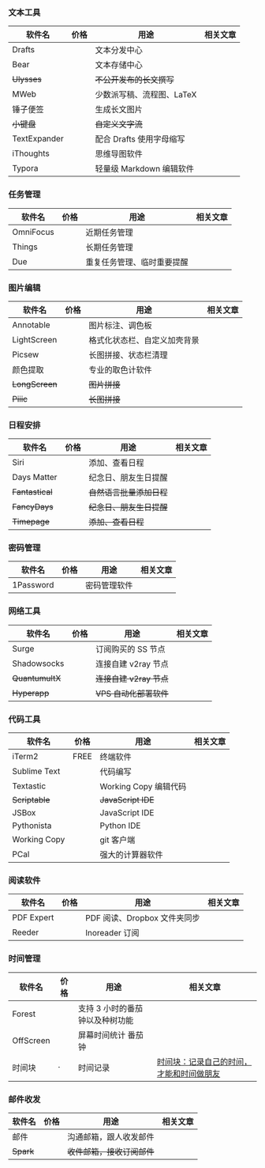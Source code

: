 ### 文本工具
| 软件名       | 价格 | 用途                      | 相关文章 |
| ------------ | ---- | ------------------------- | -------- |
| Drafts       |      | 文本分发中心              |          |
| Bear         |      | 文本存储中心              |          |
| ~~Ulysses~~  |      | ~~不公开发布的长文撰写~~  |          |
| MWeb         |      | 少数派写稿、流程图、LaTeX |          |
| 锤子便签     |      | 生成长文图片              |          |
| ~~小键盘~~   |      | ~~自定义文字流~~          |          |
| TextExpander |      | 配合 Drafts 使用字母缩写  |          |
| iThoughts    |      | 思维导图软件              |          |
| Typora       |      | 轻量级 Markdown 编辑软件  |          |

### 任务管理

| 软件名    | 价格 | 用途                       | 相关文章 |
| --------- | ---- | -------------------------- | -------- |
| OmniFocus |      | 近期任务管理               |          |
| Things    |      | 长期任务管理               |          |
| Due       |      | 重复任务管理、临时重要提醒 |          |

### 图片编辑

| 软件名         | 价格 | 用途                         | 相关文章 |
| -------------- | ---- | ---------------------------- | -------- |
| Annotable      |      | 图片标注、调色板             |          |
| LightScreen    |      | 格式化状态栏、自定义加壳背景 |          |
| Picsew         |      | 长图拼接、状态栏清理         |          |
| 颜色提取       |      | 专业的取色计软件             |          |
| ~~LongScreen~~ |      | ~~图片拼接~~                 |          |
| ~~Piiic~~      |      | ~~长图拼接~~                 |          |

### 日程安排

| 软件名          | 价格 | 用途                     | 相关文章 |
| --------------- | ---- | ------------------------ | -------- |
| Siri            |      | 添加、查看日程           |          |
| Days Matter     |      | 纪念日、朋友生日提醒     |          |
| ~~Fantastical~~ |      | ~~自然语言批量添加日程~~ |          |
| ~~FancyDays~~   |      | ~~纪念日、朋友生日提醒~~ |          |
| ~~Timepage~~    |      | ~~添加、查看日程~~       |          |

### 密码管理

| 软件名    | 价格 | 用途         | 相关文章 |
| --------- | ---- | ------------ | -------- |
| 1Password |      | 密码管理软件 |          |

### 网络工具

| 软件名          | 价格 | 用途                    | 相关文章 |
| --------------- | ---- | ----------------------- | -------- |
| Surge           |      | 订阅购买的 SS 节点      |          |
| Shadowsocks     |      | 连接自建 v2ray 节点     |          |
| ~~QuantumultX~~ |      | ~~连接自建 v2ray 节点~~ |          |
| ~~Hyperapp~~    |      | ~~VPS 自动化部署软件~~  |          |

### 代码工具

| 软件名         | 价格 | 用途                  | 相关文章 |
| -------------- | ---- | --------------------- | -------- |
| iTerm2         | FREE | 终端软件              |          |
| Sublime Text   |      | 代码编写              |          |
| Textastic      |      | Working Copy 编辑代码 |          |
| ~~Scriptable~~ |      | ~~JavaScript IDE~~    |          |
| JSBox          |      | JavaScript IDE        |          |
| Pythonista     |      | Python IDE            |          |
| Working Copy   |      | git 客户端            |          |
| PCal           |      | 强大的计算器软件      |          |

### 阅读软件

| 软件名     | 价格 | 用途                         | 相关文章 |
| ---------- | ---- | ---------------------------- | -------- |
| PDF Expert |      | PDF 阅读、Dropbox 文件夹同步 |          |
| Reeder     |      | Inoreader 订阅               |          |

### 时间管理

| 软件名    | 价格 | 用途                            | 相关文章 |
| --------- | ---- | ------------------------------- | -------- |
| Forest    |      | 支持 3 小时的番茄钟以及种树功能 |          |
| OffScreen |      | 屏幕时间统计 番茄钟             |          |
| 时间块    | ·    | 时间记录                        |   [时间块：记录自己的时间，才能和时间做朋友](https://sspai.com/post/56012)         |

### 邮件收发

| 软件名    | 价格 | 用途                       | 相关文章 |
| --------- | ---- | -------------------------- | -------- |
| 邮件      |      | 沟通邮箱，跟人收发邮件     |          |
| ~~Spark~~ |      | ~~收件邮箱，接收订阅邮件~~ |          |


